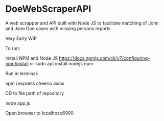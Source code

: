# DoeWebScraperAPI

A web scrapper and API built with Node JS to facilitate matching of John and Jane Doe cases with missing persons reports 


Very Early WIP


To run:


Install NPM and Node JS https://docs.npmjs.com/cli/v7/configuring-npm/install or sudo apt install nodejs npm 

Run in terminal:

npm i express cheerio axios

CD to file path of repository 

node app.js 

Open browser to localhost:6900

